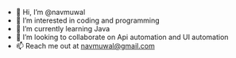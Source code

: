 - 👋 Hi, I’m @navmuwal
- 👀 I’m interested in coding and programming
- 🌱 I’m currently learning Java
- 💞️ I’m looking to collaborate on Api automation and UI automation
- 📫 Reach me out at navmuwal@gmail.com

<!---
navmuwal/navmuwal is a ✨ special ✨ repository because its `README.md` (this file) appears on your GitHub profile.
You can click the Preview link to take a look at your changes.
--->
